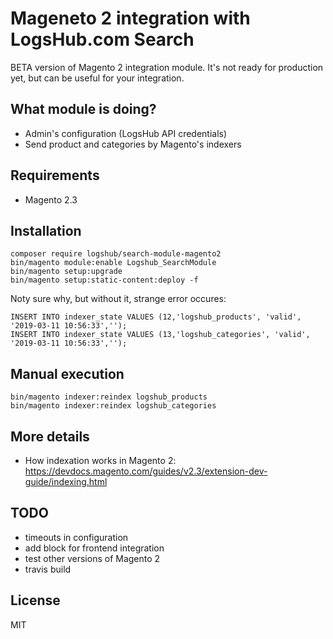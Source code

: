 # Mageneto 2 integration with LogsHub.com Search

BETA version of Magento 2 integration module. It's not ready for production yet, but can be useful for your integration.

## What module is doing?

* Admin's configuration (LogsHub API credentials)
* Send product and categories by Magento's indexers

## Requirements

* Magento 2.3

## Installation

```
composer require logshub/search-module-magento2
bin/magento module:enable Logshub_SearchModule
bin/magento setup:upgrade
bin/magento setup:static-content:deploy -f
```

Noty sure why, but without it, strange error occures:

```
INSERT INTO indexer_state VALUES (12,'logshub_products', 'valid', '2019-03-11 10:56:33','');
INSERT INTO indexer_state VALUES (13,'logshub_categories', 'valid', '2019-03-11 10:56:33','');
```

## Manual execution

```
bin/magento indexer:reindex logshub_products
bin/magento indexer:reindex logshub_categories
```

## More details

* How indexation works in Magento 2: https://devdocs.magento.com/guides/v2.3/extension-dev-guide/indexing.html

## TODO

* timeouts in configuration
* add block for frontend integration
* test other versions of Magento 2
* travis build

## License

MIT
